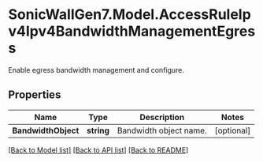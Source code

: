 # SonicWallGen7.Model.AccessRuleIpv4Ipv4BandwidthManagementEgress
Enable egress bandwidth management and configure.

## Properties

Name | Type | Description | Notes
------------ | ------------- | ------------- | -------------
**BandwidthObject** | **string** | Bandwidth object name. | [optional] 

[[Back to Model list]](../README.md#documentation-for-models) [[Back to API list]](../README.md#documentation-for-api-endpoints) [[Back to README]](../README.md)

